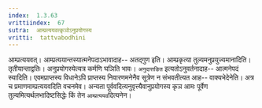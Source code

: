 ```yaml
---
index:  1.3.63
vrittiindex:  67
sutra:  आम्प्रत्ययवत्कृञोऽनुप्रयोगस्य
vritti:  tattvabodhini 
---
```


आम्प्रत्ययवत्। आम्प्रत्ययान्तस्यात्मनेपदाऽभावादाह-- अतद्गुण इति। आम्प्रकृत्या तुल्यमनुप्रयुज्यमानादिति। तृतीयान्ताद्वतिः। अनुप्रयोगस्येत्यत्र कर्मणि घञिति भावः। `अनुदात्तङित` इत्यतोऽनुवर्तनादाह-- आत्मनेपदं स्यादिति। एवमप्राप्तस्य विधानेऽपि प्राप्तस्य निवारणमनेनैव सूत्रेण न संभवतीत्यत आह-- वाक्यभेदेनेति। अत्र च प्रमाणमाम्प्रत्ययवदिति वचनमेव। अन्यता पूर्ववदित्यनुवृत्त्यैवानुप्रयोगस्य कृञ आमः पूर्वेण तुल्यमित्यर्थलभादिष्टसिद्धेः किं तेन `आम्प्रत्ययव`दित्यनेन।

